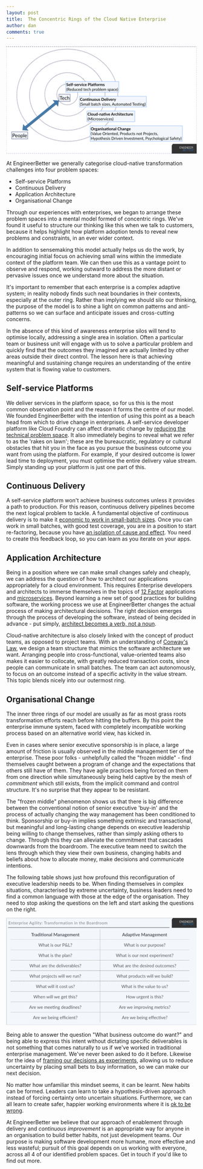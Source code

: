 ```yaml
---
layout: post
title:  The Concentric Rings of the Cloud Native Enterprise
author: dan
comments: true
---
```

<img src="/images/blog/eb-concentric-rings.jpeg" class="image fit">

At EngineerBetter we generally categorise cloud-native transformation challenges into four problem spaces:

- Self-service Platforms
- Continuous Delivery
- Application Architecture
- Organisational Change

Through our experiences with enterprises, we began to arrange these problem spaces into a mental model formed of concentric rings. We've found it useful to structure our thinking like this when we talk to customers, because it helps highlight how platform adoption tends to reveal new problems and constraints, in an ever wider context.

<!--more-->

In addition to sensemaking this model actually helps us do the work, by encouraging initial focus on achieving small wins within the immediate context of the platform team. We can then use this as a vantage point to observe and respond, working outward to address the more distant or pervasive issues once we understand more about the situation.

It's important to remember that each enterprise is a complex adaptive system; in reality nobody finds such neat boundaries in their contexts, especially at the outer ring. Rather than implying we should silo our thinking, the purpose of the model is to shine a light on common patterns and anti-patterns so we can surface and anticipate issues and cross-cutting concerns.

In the absence of this kind of awareness enterprise silos will tend to optimise locally, addressing a single area in isolation. Often a particular team or business unit will engage with us to solve a particular problem and quickly find that the outcomes they imagined are actually limited by other areas outside their direct control. The lesson here is that achieving meaningful and sustaining change requires an understanding of the entire system that is flowing value to customers.

## Self-service Platforms

We deliver services in the platform space, so for us this is the most common observation point and the reason it forms the centre of our model. We founded EngineerBetter with the intention of using this point as a beach head from which to drive change in enterprises. A self-service developer platform like Cloud Foundry can affect dramatic change by [reducing the technical problem space](/2017/05/05/anthropic-sympathy.html). It also immediately begins to reveal what we refer to as the 'rakes on lawn'; these are the bureaucratic, regulatory or cultural obstacles that hit you in the face as you pursue the business outcome you want from using the platform. For example, if your desired outcome is lower lead time to deployment, you must optimise the entire delivery value stream. Simply standing up your platform is just one part of this.

## Continuous Delivery

A self-service platform won't achieve business outcomes unless it provides a path to production. For this reason, continuous delivery pipelines become the next logical problem to tackle. A fundamental objective of continuous delivery is to make it [economic to work in small-batch sizes](https://www.amazon.co.uk/d/Books/Continuous-Delivery-Deployment-Automation-Addison-Wesley/0321601912). Once you can work in small batches, with good test coverage, you are in a position to start re-factoring, because you have [an isolation of cause and effect](https://twitter.com/AgileSteveSmith/status/734811899389485058). You need to create this feedback loop, so you can learn as you iterate on your apps.

## Application Architecture

Being in a position where we can make small changes safely and cheaply, we can address the question of how to architect our applications appropriately for a cloud environment. This requires Enterprise developers and architects to immerse themselves in the topics of [12 Factor](https://12factor.net/) applications and [microservices](https://martinfowler.com/articles/microservices.html). Beyond learning a new set of good practices for building software, the working process we use at EngineerBetter changes the actual process of making architectural decisions. The right decision emerges through the process of developing the software, instead of being decided in advance - put simply, [architect becomes a verb, not a noun](https://www.infoq.com/articles/enterprise-architecture-cloud).

Cloud-native architecture is also closely linked with the concept of product teams, as opposed to project teams. With an understanding of [Conway's Law](https://en.wikipedia.org/wiki/Conway%27s_law), we design a team structure that mimics the software architecture we want. Arranging people into cross-functional, value-oriented teams also makes it easier to collocate, with greatly reduced transaction costs, since people can communicate in small batches. The team can act autonomously, to focus on an outcome instead of a specific activity in the value stream. This topic blends nicely into our outermost ring.

## Organisational Change

The inner three rings of our model are usually as far as most grass roots transformation efforts reach before hitting the buffers. By this point the enterprise immune system, faced with completely incompatible working process based on an alternative world view, has kicked in.

Even in cases where senior executive sponsorship is in place, a large amount of friction is usually observed in the middle management tier of the enterprise. These poor folks - unhelpfully called the "frozen middle" - find themselves caught between a program of change and the expectations that others still have of them. They have agile practices being forced on them from one direction while simultaneously being held captive by the mesh of *commitment* which still exists, from the implicit command and control structure. It's no surprise that they appear to be resistant.

The "frozen middle" phenomenon shows us that there is big difference between the conventional notion of senior executive 'buy-in' and the process of actually changing the way management has been conditioned to think. Sponsorship or buy-in implies something extrinsic and transactional, but meaningful and long-lasting change depends on executive leadership being willing to change themselves, rather than simply asking others to change. Through this they can alleviate the commitment that cascades downwards from the boardroom. The executive team need to switch the lens through which they view their own business, changing habits and beliefs about how to allocate money, make decisions and communicate intentions.

The following table shows just how profound this reconfiguration of executive leadership needs to be. When finding themselves in complex situations, characterised by extreme uncertainty, business leaders need to find a common language with those at the edge of the organisation. They need to stop asking the questions on the left and start asking the questions on the right.

<img src="/images/blog/enterprise-agility-boardroom.png" class="image fit">

Being able to answer the question "What business outcome do want?" and being able to express this intent without dictating specific deliverables is not something that comes naturally to us if we've worked in traditional enterprise management. We've never been asked to do it before. Likewise for the idea of [framing our decisions as experiments](https://barryoreilly.com/2013/10/21/how-to-implement-hypothesis-driven-development/), allowing us to reduce uncertainty by placing small bets to buy information, so we can make our next decision.

No matter how unfamiliar this mindset seems, it can be learnt. New habits can be formed. Leaders can learn to take a hypothesis-driven approach instead of forcing certainty onto uncertain situations. Furthermore, we can all learn to create safer, happier working environments where it is [ok to be wrong](https://lizkeogh.com/2017/03/05/yes-and/).

At EngineerBetter we believe that our approach of enablement through delivery and *continuous improvement* is an appropriate way for anyone in an organisation to build better habits, not just development teams. Our purpose is making software development more humane, more effective and less wasteful; pursuit of this goal depends on us working with everyone, across all 4 of our identified problem spaces. Get in touch if you'd like to find out more.
